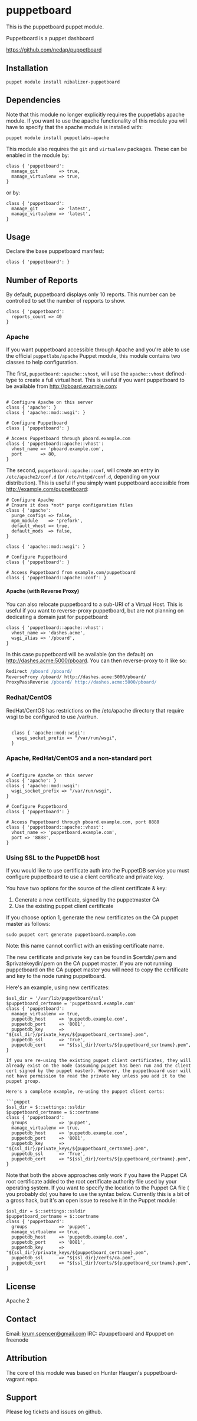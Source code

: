 puppetboard
===========

This is the puppetboard puppet module.

Puppetboard is a puppet dashboard

https://github.com/nedap/puppetboard


Installation
------------

    puppet module install nibalizer-puppetboard


Dependencies
------------

Note that this module no longer explicitly requires the puppetlabs apache module. If you want to use the apache functionality of this module you will have to specify that the apache module is installed with:


    puppet module install puppetlabs-apache

This module also requires the ``git`` and ``virtualenv`` packages. These can be enabled in the module by:


```puppet
class { 'puppetboard':
  manage_git        => true,
  manage_virtualenv => true,
}

```

or by:

```puppet
class { 'puppetboard':
  manage_git        => 'latest',
  manage_virtualenv => 'latest',
}

```


Usage
-----

Declare the base puppetboard manifest:

```puppet
class { 'puppetboard': }
```

Number of Reports
-----

By default, puppetboard displays only 10 reports. This number can be
controlled to set the number of repports to show.

```puppet
class { 'puppetboard':
  reports_count => 40
}

```

### Apache

If you want puppetboard accessible through Apache and you're able to use the
official `puppetlabs/apache` Puppet module, this module contains two classes
to help configuration.

The first, `puppetboard::apache::vhost`, will use the `apache::vhost`
defined-type to create a full virtual host. This is useful if you want
puppetboard to be available from http://pboard.example.com:

```puppet

# Configure Apache on this server
class { 'apache': }
class { 'apache::mod::wsgi': }

# Configure Puppetboard
class { 'puppetboard': }

# Access Puppetboard through pboard.example.com
class { 'puppetboard::apache::vhost':
  vhost_name => 'pboard.example.com',
  port       => 80,
}
```

The second, `puppetboard::apache::conf`, will create an entry in
`/etc/apache2/conf.d` (or `/etc/httpd/conf.d`, depending on your distribution).
This is useful if you simply want puppetboard accessible from
http://example.com/puppetboard:

```puppet
# Configure Apache
# Ensure it does *not* purge configuration files
class { 'apache':
  purge_configs => false,
  mpm_module    => 'prefork',
  default_vhost => true,
  default_mods  => false,
}

class { 'apache::mod::wsgi': }

# Configure Puppetboard
class { 'puppetboard': }

# Access Puppetboard from example.com/puppetboard
class { 'puppetboard::apache::conf': }
```

#### Apache (with Reverse Proxy)

You can also relocate puppetboard to a sub-URI of a Virtual Host. This is
useful if you want to reverse-proxy puppetboard, but are not planning on
dedicating a domain just for puppetboard:

```puppet
class { 'puppetboard::apache::vhost':
  vhost_name => 'dashes.acme',
  wsgi_alias => '/pboard',
}
```

In this case puppetboard will be available (on the default) on
http://dashes.acme:5000/pboard. You can then reverse-proxy to it like so:

```apache
Redirect /pboard /pboard/
ReverseProxy /pboard/ http://dashes.acme:5000/pboard/
ProxyPassReverse /pboard/ http://dashes.acme:5000/pboard/
```

### Redhat/CentOS

RedHat/CentOS has restrictions on the /etc/apache directory that require wsgi to be configured to use /var/run.

```puppet

  class { 'apache::mod::wsgi':
    wsgi_socket_prefix => "/var/run/wsgi",
  }

```

### Apache, RedHat/CentOS and a non-standard port


```puppet

# Configure Apache on this server
class { 'apache': }
class { 'apache::mod::wsgi':
  wsgi_socket_prefix => "/var/run/wsgi",
}

# Configure Puppetboard
class { 'puppetboard': }

# Access Puppetboard through pboard.example.com, port 8888
class { 'puppetboard::apache::vhost':
  vhost_name => 'puppetboard.example.com',
  port => '8888',
}
```

### Using SSL to the PuppetDB host


If you would like to use certificate auth into the PuppetDB service you must configure puppetboard to use a client certificate and private key.

You have two options for the source of the client certificate & key:

1. Generate a new certificate, signed by the puppetmaster CA
2. Use the existing puppet client certificate

If you choose option 1, generate the new certificates on the CA puppet master as follows:
```
sudo puppet cert generate puppetboard.example.com
```
Note: this name cannot conflict with an existing certificate name.

The new certificate and private key can be found in $certdir/<NAME>.pem and $privatekeydir/<NAME>.pem on the CA puppet master. If you are not running puppetboard on the CA puppet master you will need to copy the certificate and key to the node runing puppetboard.

Here's an example, using new certificates:
```puppet
$ssl_dir = '/var/lib/puppetboard/ssl'
$puppetboard_certname = 'puppetboard.example.com'
class { 'puppetboard':
  manage_virtualenv => true,
  puppetdb_host     => 'puppetdb.example.com',
  puppetdb_port     => '8081',
  puppetdb_key      => "${ssl_dir}/private_keys/${puppetboard_certname}.pem",
  puppetdb_ssl      => 'True',
  puppetdb_cert     => "${ssl_dir}/certs/${puppetboard_certname}.pem",
}

If you are re-using the existing puppet client certificates, they will already exist on the node (assuming puppet has been run and the client cert signed by the puppet master). However, the puppetboaard user will not have permission to read the private key unless you add it to the puppet group.

Here's a complete example, re-using the puppet client certs:

```puppet
$ssl_dir = $::settings::ssldir
$puppetboard_certname = $::certname
class { 'puppetboard':
  groups            => 'puppet',
  manage_virtualenv => true,
  puppetdb_host     => 'puppetdb.example.com',
  puppetdb_port     => '8081',
  puppetdb_key      => "${ssl_dir}/private_keys/${puppetboard_certname}.pem",
  puppetdb_ssl      => 'True',
  puppetdb_cert     => "${ssl_dir}/certs/${puppetboard_certname}.pem",
}

```
Note that both the above approaches only work if you have the Puppet CA root certificate added to the root certificate authority file used by your operating system. If you want to specify the location to the Puppet CA file ( you probably do) you have to use the syntax below. Currently this is a bit of a gross hack, but it's an open issue to resolve it in the Puppet module:

```puppet
$ssl_dir = $::settings::ssldir
$puppetboard_certname = $::certname
class { 'puppetboard':
  groups            => 'puppet',
  manage_virtualenv => true,
  puppetdb_host     => 'puppetdb.example.com',
  puppetdb_port     => '8081',
  puppetdb_key      => "${ssl_dir}/private_keys/${puppetboard_certname}.pem",
  puppetdb_ssl      => "${ssl_dir}/certs/ca.pem",
  puppetdb_cert     => "${ssl_dir}/certs/${puppetboard_certname}.pem",
}

```





License
-------

Apache 2


Contact
-------

Email: krum.spencer@gmail.com
IRC: #puppetboard and #puppet on freenode

Attribution
-----------

The core of this module was based on Hunter Haugen's puppetboard-vagrant repo.


Support
-------

Please log tickets and issues on github.
